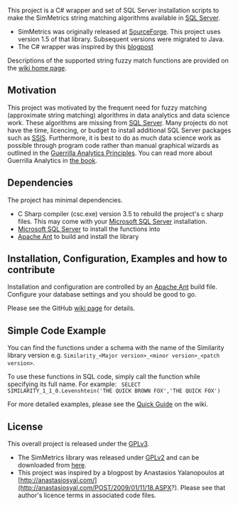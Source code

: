 This project is a C# wrapper and set of SQL Server installation scripts to make the SimMetrics string matching algorithms available in [SQL Server](https://en.wikipedia.org/wiki/Microsoft_SQL_Server). 

* SimMetrics was originally released at [SourceForge](http://sourceforge.net/projects/simmetrics/). This project uses version 1.5 of that library. Subsequent versions were migrated to Java.
* The C# wrapper was inspired by this [blogpost](http://anastasiosyal.com/POST/2009/01/11/18.ASPX)

Descriptions of the supported string fuzzy match functions are provided on the [wiki home page](https://github.com/GuerrillaAnalytics/similarity/wiki).


## Motivation

This project was motivated by the frequent need for fuzzy matching (approximate string matching) algorithms in data analytics and data science work. These algorithms are missing from [SQL Server](https://en.wikipedia.org/wiki/Microsoft_SQL_Server). Many projects do not have the time, licencing, or budget to install additional SQL Server packages such as [SSIS](http://en.wikipedia.org/wiki/SQL_Server_Integration_Services). Furthermore, it is best to do as much data science work as possible through program code rather than manual graphical wizards as outlined in the [Guerrilla Analytics Principles](http://guerrilla-analytics.net/the-principles/). You can read more about Guerrilla Analytics in [the book](http://guerrilla-analytics.net/book/).


## Dependencies
The project has minimal dependencies. 

* C Sharp compiler (csc.exe) version 3.5 to rebuild the project's c sharp files. This may come with your [Microsoft SQL Server](https://en.wikipedia.org/wiki/Microsoft_SQL_Server) installation. 
* [Microsoft SQL Server](https://en.wikipedia.org/wiki/Microsoft_SQL_Server) to install the functions into
* [Apache Ant](https://ant.apache.org/) to build and install the library


## Installation, Configuration, Examples and how to contribute

Installation and configuration are controlled by an [Apache Ant](https://ant.apache.org/) build file. Configure your database settings and you should be good to go. 

Please see the GitHub [wiki page](https://github.com/GuerrillaAnalytics/similarity/wiki) for details.
 

## Simple Code Example

You can find the functions under a schema with the name of the Similarity library version e.g. `Similarity_<Major version>_<minor version>_<patch version>`.

To use these functions in SQL code, simply call the function while specifying its full name. For example:
<code>
SELECT SIMILARITY_1_1_0.Levenshtein('THE QUICK BROWN FOX','THE QUICK FOX')
</code>

For more detailed examples, please see the [Quick Guide](https://github.com/GuerrillaAnalytics/similarity/wiki/Quick-Guide) on the wiki.



## License
This overall project is released under the [GPLv3](http://www.gnu.org/copyleft/gpl.html).

* The SimMetrics library was released under [GPLv2](http://www.gnu.org/licenses/gpl-2.0.html) and can be downloaded from [here](http://sourceforge.net/projects/simmetrics/).
* This project was inspired by a blogpost by Anastasios Yalanopoulos at [http://anastasiosyal.com/](http://anastasiosyal.com/POST/2009/01/11/18.ASPX?). Please see that author's licence terms in associated code files. 

